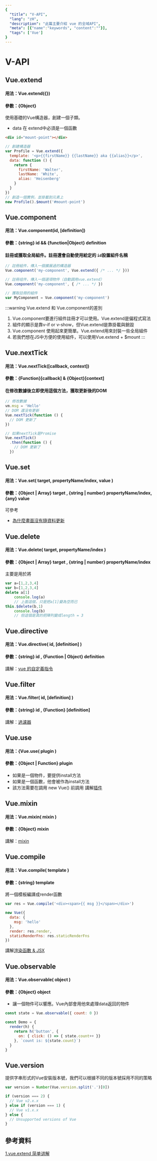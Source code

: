 ```yaml
---
{
  "title": "V-API",
  "lang": "zH",
  "description": "此篇主要介紹 vue 的全域API",
  "meta": [{"name":"keywords", "content":""}],
  "tags": ['Vue']
}
---
```

# V-API

## Vue.extend
#### 用法：Vue.extend({})
#### 參數：{Object}
使用基礎的Vue構造器，創建一個子類。
* data 在 extend中必須是一個函數
```html
<div id="mount-point"></div>
```
```javascript
// 創建構造器
var Profile = Vue.extend({
  template: '<p>{{firstName}} {{lastName}} aka {{alias}}</p>',
  data: function () {
    return {
      firstName: 'Walter',
      lastName: 'White',
      alias: 'Heisenberg'
    }
  }
})
// 創造一個實例，並掛載到元素上
new Profile().$mount('#mount-point')
```

## Vue.component
#### 用法：Vue.component(id, [definition])
#### 參數：{string} id && {function|Object} definition
#### 註冊或獲取全局組件。註冊還會自動使用給定的 `id`設置組件名稱
```javascript
// 註冊組件，傳入一個擴展過的構造器
Vue.component('my-component', Vue.extend({ /* ... */ }))

// 註冊组件，傳入一個選項物件（自動調用vue.extend）
Vue.component('my-component', { /* ... */ })

// 獲取註冊的組件
var MyComponent = Vue.component('my-component')
```
:::warning
Vue.extend 和 Vue.component的差別
1. Vue.component要進行組件註冊才可以使用。Vue.extend是偏程式寫法
2. 組件的顯示是靠v-if or v-show，但Vue.extend是靠掛載與銷毀
3. Vue.component 使用起來更簡單。Vue.extend用來封裝一些全局組件
4. 若我們想在JS中方便的使用組件，可以使用Vue.extend + $mount
:::

## Vue.nextTick
#### 用法：Vue.nextTick([callback, context])
#### 參數：{Function}[callback] & {Object}[context]
#### 在修改數據後立即使用這個方法，獲取更新後的DOM
```javascript
// 修改數據
vm.msg = 'Hello'
// DOM 還没有更新
Vue.nextTick(function () {
  // DOM 更新了
})

// 如果nextTick是Promise
Vue.nextTick()
  .then(function () {
    // DOM 更新了
  })
```

## Vue.set
#### 用法：Vue.set( target, propertyName/index, value )
#### 參數：{Object | Array} target , {string | number} propertyName/index, {any} value
可參考
* [為什麼畫面沒有隨資料更新](https://pjchender.blogspot.com/2017/05/vue-vue-reactivity.html)

## Vue.delete
#### 用法：Vue.delete( target, propertyName/index )
#### 參數：{Object | Array} target , {string | number} propertyName/index
主要是用於將
```javascript
var a=[1,2,3,4]  
var b=[1,2,3,4]  
delete a[1]
    console.log(a)
    // 上面這個，只是把a[1]變為空而已    
this.$delete(b,1)
    console.log(b) 
    // 但這個是真的把陣列變成length = 3
```

## Vue.directive
#### 用法：Vue.directive( id, [definition] )
#### 參數：{string} id , {Function | Object} definition
講解：[vue 的自定義指令](https://cn.vuejs.org/v2/guide/custom-directive.html)

## Vue.filter
#### 用法：Vue.filter( id, [definition] )
#### 參數：{string} id , {Function} [definition] 
講解：[過濾器](https://cn.vuejs.org/v2/guide/filters.html)

## Vue.use
#### 用法：{Vue.use( plugin )
#### 參數：{Object | Function} plugin
* 如果是一個物件，要提供install方法
* 如果是一個函數，他會被作為install方法
* 該方法需要在調用 new Vue() 前調用 
講解[插件](https://cn.vuejs.org/v2/guide/plugins.html)

## Vue.mixin
#### 用法：Vue.mixin( mixin ) 
#### 參數：{Object} mixin 
講解：[mixin](https://cn.vuejs.org/v2/guide/mixins.html)

## Vue.compile
#### 用法：Vue.compile( template )
#### 參數：{string} template
將一個模板編譯成render函數
```javascript
var res = Vue.compile('<div><span>{{ msg }}</span></div>')

new Vue({
  data: {
    msg: 'hello'
  },
  render: res.render,
  staticRenderFns: res.staticRenderFns
})
```
講解[渲染函數 & JSX](https://cn.vuejs.org/v2/guide/render-function.html)

## Vue.observable
#### 用法：Vue.observable( object )
#### 參數：{Object} object
* 讓一個物件可以響應。Vue內部會用他來處理data返回的物件
```javascript
const state = Vue.observable({ count: 0 })

const Demo = {
  render(h) {
    return h('button', {
      on: { click: () => { state.count++ }}
    }, `count is: ${state.count}`)
  }
}
```
## Vue.version
提供字串形式的Vue安裝版本號，我們可以根據不同的版本號採用不同的策略
```javascript
var version = Number(Vue.version.split('.')[0])

if (version === 2) {
  // Vue v2.x.x
} else if (version === 1) {
  // Vue v1.x.x
} else {
  // Unsupported versions of Vue
}
```


## 參考資料
[1.vue.extend 简单讲解](https://juejin.im/post/6844903448756895752)
